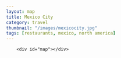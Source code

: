 ```yaml
---
layout: map
title: Mexico City
category: travel
thumbnail: "/images/mexicocity.jpg"
tags: [restaurants, mexico, north america]
---
```

<script>
            google.maps.event.addDomListener(window, 'load', init);
        
            function init() {

                var mapOptions = {
                    zoom: 11,
                    center: new google.maps.LatLng(40.6700, -73.9400), // New York

                    styles: [{"featureType":"administrative","elementType":"all","stylers":[{"visibility":"on"},{"lightness":33}]},{"featureType":"landscape","elementType":"all","stylers":[{"color":"#f2e5d4"}]},{"featureType":"poi.park","elementType":"geometry","stylers":[{"color":"#c5dac6"}]},{"featureType":"poi.park","elementType":"labels","stylers":[{"visibility":"on"},{"lightness":20}]},{"featureType":"road","elementType":"all","stylers":[{"lightness":20}]},{"featureType":"road.highway","elementType":"geometry","stylers":[{"color":"#c5c6c6"}]},{"featureType":"road.arterial","elementType":"geometry","stylers":[{"color":"#e4d7c6"}]},{"featureType":"road.local","elementType":"geometry","stylers":[{"color":"#fbfaf7"}]},{"featureType":"water","elementType":"all","stylers":[{"visibility":"on"},{"color":"#acbcc9"}]}]
                };

                var mapElement = document.getElementById('map');

                var map = new google.maps.Map(mapElement, mapOptions);

                var marker = new google.maps.Marker({
                    position: new google.maps.LatLng(40.6700, -73.9400),
                    map: map,
                    title: 'Snazzy!'
                });
            }
        </script>
        <div id="map"></div>



  <body>
    <div id="map"></div>
    <script>
      function initMap() {
        var pujol = {lat: 19.434475, lng: -99.187655};
        var julesbasement = {lat: 19.4305983, lng: -99.1983094};
        var yuban = {lat: 19.4188352, lng: -99.1662856};
        var romitacomedor = {lat: 19.4190907, lng: -99.1591261};
        var limosneros = {lat: 19.4360717, lng: -99.1399995};
        var elbajio = {lat: 19.4274398, lng: -99.2313077};
        var tamalesemporio= {lat: 19.4413154, lng: -99.1662029};
        
        var map = new google.maps.Map(document.getElementById('map'), {
          zoom: 13,
          center: pujol
  });
          
        var marker = new google.maps.Marker({
          position: pujol, elbajio, tamalesemporio,
          map: map
        });
        
        var marker = new google.maps.Marker({
          position: julesbasement,
          map: map
        });
        var marker = new google.maps.Marker({
          position: yuban,
          map: map
        });
        var marker = new google.maps.Marker({
          position: limosneros,
          map: map
        });
         var marker = new google.maps.Marker({
          position: romitacomedor,
          map: map
        });
      }
            
            
    </script>
    <script async defer
    src="https://maps.googleapis.com/maps/api/js?key=AIzaSyBjiDtJdMbIB54fTQAPJV7bljadWrv0Jww&callback=initMap">
    </script>
  </body>
   <style>
      #map {
        width: 100%;
        height: 400px;
       }
    </style>
